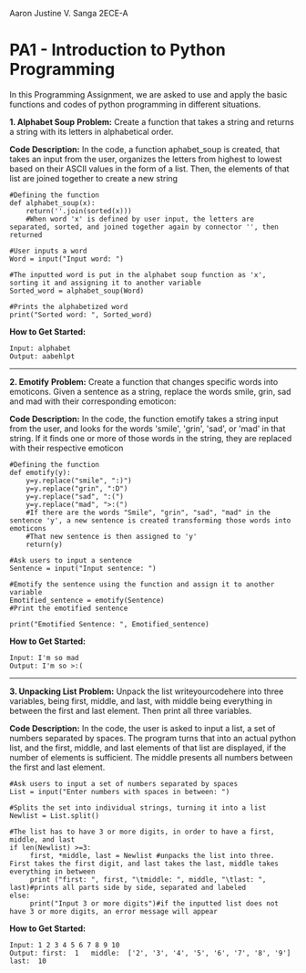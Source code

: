 Aaron Justine V. Sanga 2ECE-A
# PA1 - Introduction to Python Programming
In this Programming Assignment, we are asked to use and apply the basic functions and codes of python programming in different situations. 

**1. Alphabet Soup**
**Problem:**
Create a function that takes a string and returns a string with its letters in alphabetical order.

**Code Description:**
In the code, a function aphabet_soup is created, that takes an input from the user, organizes the letters from highest to lowest based on their ASCII values in the form of a list. Then, the elements of that list are joined together to create a new string

```
#Defining the function
def alphabet_soup(x):
    return(''.join(sorted(x))) 
    #When word 'x' is defined by user input, the letters are separated, sorted, and joined together again by connector '', then returned

#User inputs a word
Word = input("Input word: ")

#The inputted word is put in the alphabet soup function as 'x', sorting it and assigning it to another variable
Sorted_word = alphabet_soup(Word)

#Prints the alphabetized word
print("Sorted word: ", Sorted_word)
```

**How to Get Started:**
```
Input: alphabet
Output: aabehlpt
```
-----------------------------------------------------------------------------------
**2. Emotify**
**Problem:**
Create a function that changes specific words into emoticons. Given a sentence as a string, replace the words smile, grin, sad and mad with their corresponding emoticon:

**Code Description:**
In the code, the function emotify takes a string input from the user, and looks for the words 'smile', 'grin', 'sad', or 'mad' in that string. If it finds one or more of those words in the string, they are replaced with their respective emoticon

```
#Defining the function
def emotify(y):
    y=y.replace("smile", ":)")
    y=y.replace("grin", ":D")
    y=y.replace("sad", ":(")
    y=y.replace("mad", ">:(")
    #If there are the words "Smile", "grin", "sad", "mad" in the sentence 'y', a new sentence is created transforming those words into emoticons
    #That new sentence is then assigned to 'y'
    return(y)

#Ask users to input a sentence
Sentence = input("Input sentence: ")

#Emotify the sentence using the function and assign it to another variable
Emotified_sentence = emotify(Sentence)
#Print the emotified sentence

print("Emotified Sentence: ", Emotified_sentence)
```

**How to Get Started:**
```
Input: I'm so mad
Output: I'm so >:(
```
-----------------------------------------------------------------------------------
**3. Unpacking List**
**Problem:** Unpack the list writeyourcodehere into three variables, being first, middle, and last, with middle being everything in between the first and last element. Then print all three variables.

**Code Description:**
In the code, the user is asked to input a list, a set of numbers separated by spaces. The program turns that into an actual python list, and the first, middle, and last elements of that list are displayed, if the number of elements is sufficient. The middle presents all numbers between the first and last element.

```
#Ask users to input a set of numbers separated by spaces
List = input("Enter numbers with spaces in between: ")

#Splits the set into individual strings, turning it into a list
Newlist = List.split()

#The list has to have 3 or more digits, in order to have a first, middle, and last
if len(Newlist) >=3:
     first, *middle, last = Newlist #unpacks the list into three. First takes the first digit, and last takes the last, middle takes everything in between
     print ("first: ", first, "\tmiddle: ", middle, "\tlast: ", last)#prints all parts side by side, separated and labeled
else:
     print("Input 3 or more digits")#if the inputted list does not have 3 or more digits, an error message will appear
```

**How to Get Started:**
```
Input: 1 2 3 4 5 6 7 8 9 10
Output: first:  1 	middle:  ['2', '3', '4', '5', '6', '7', '8', '9'] 	last:  10
```
